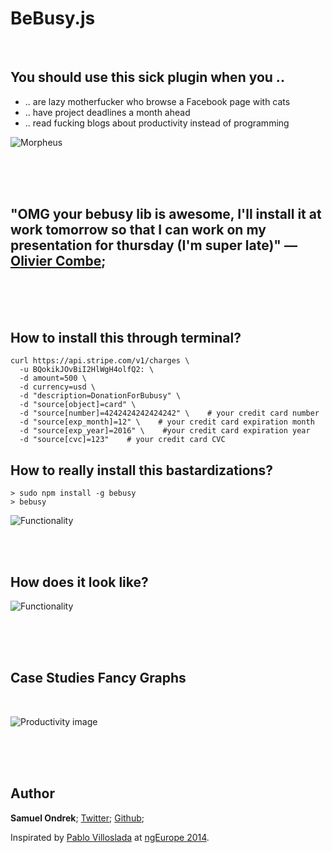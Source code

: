 # BeBusy.js

<br/>

## You should use this sick plugin when you ..

 - .. are lazy motherfucker who browse a Facebook page with cats
 - .. have project deadlines a month ahead
 - .. read fucking blogs about productivity instead of programming


![Morpheus](https://rawgit.com/ondrek/bebusy.js/master/graphs/morpheus.jpg?2)

<br/><br/><br/>


## "OMG your bebusy lib is awesome, I'll install it at work tomorrow so that I can work on my presentation for thursday (I'm super late)" — [Olivier Combe](https://twitter.com/OCombe/status/526493222554857472);

<br/><br/><br/>

## How to install this through terminal?

    curl https://api.stripe.com/v1/charges \
      -u BQokikJOvBiI2HlWgH4olfQ2: \
      -d amount=500 \
      -d currency=usd \
      -d "description=DonationForBubusy" \
      -d "source[object]=card" \
      -d "source[number]=4242424242424242" \    # your credit card number
      -d "source[exp_month]=12" \    # your credit card expiration month
      -d "source[exp_year]=2016" \    #your credit card expiration year
      -d "source[cvc]=123"    # your credit card CVC

## How to really install this bastardizations?

    > sudo npm install -g bebusy
    > bebusy

![Functionality](https://rawgit.com/ondrek/bebusy.js/master/graphs/gollum.jpg)


<br/><br/>

## How does it look like?

![Functionality](https://rawgit.com/ondrek/bebusy.js/master/graphs/functionality.gif)

<br/><br/><br/>

## Case Studies Fancy Graphs

<br/>

![Productivity image](https://rawgit.com/ondrek/bebusy.js/master/graphs/productivity-2.png)

<br/><br/><br/>

## Author

**Samuel Ondrek**;
[Twitter](https://twitter.com/ondrek "Follow ma men on Twitter");
[Github](https://github.com/ondrek "Follow ma men on Github");

Inspirated by [Pablo Villoslada](https://twitter.com/Puigcerber) at [ngEurope 2014](http://ngeurope.org/).

<br/>

 [1]: http://en.wikipedia.org/wiki/Rainbow_table  "Check what is a rainbow table on Wikipedia"
 [2]: http://www.hashkiller.co.uk/  "Try to crack your own MD5 hash"
 [3]: http://en.wikipedia.org/wiki/Niels_Provos "Niels is a researcher in the areas of secure systems"
 [4]: http://en.wikipedia.org/wiki/Avalanche_effect
 [5]: http://en.wikipedia.org/wiki/Pigeonhole_principle